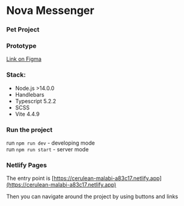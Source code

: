 # Nova Messenger

### Pet Project

### Prototype

[Link on Figma](https://www.figma.com/file/r8BPYI4j22c0pTSvmDuWut/Messenger?node-id=1%3A616&mode=dev "Link on Figma")

### Stack:

- Node.js >14.0.0
- Handlebars
- Typescript 5.2.2
- SCSS
- Vite 4.4.9

### Run the project

run `npm run dev` - developing mode <br>
run `npm run start` - server mode

### Netlify Pages

The entry point is [https://cerulean-malabi-a83c17.netlify.app](https://cerulean-malabi-a83c17.netlify.app)

Then you can navigate around the project by using buttons and links
